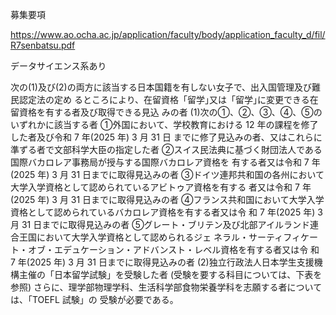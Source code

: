 募集要項

https://www.ao.ocha.ac.jp/application/faculty/body/application_faculty_d/fil/R7senbatsu.pdf

データサイエンス系あり

次の(1)及び(2)の両方に該当する日本国籍を有しない女子で、出入国管理及び難民認定法の定め
るところにより、在留資格「留学｣又は「留学｣に変更できる在留資格を有する者及び取得できる見込
みの者
(1)次の①、②、③、④、⑤のいずれかに該当する者
①外国において、学校教育における 12 年の課程を修了した者及び令和 7 年(2025 年) 3 月 31 日
までに修了見込みの者、又はこれらに準ずる者で文部科学大臣の指定した者
②スイス民法典に基づく財団法人である国際バカロレア事務局が授与する国際バカロレア資格を
有する者又は令和 7 年(2025 年) 3 月 31 日までに取得見込みの者
③ドイツ連邦共和国の各州において大学入学資格として認められているアビトゥア資格を有する
者又は令和 7 年(2025 年) 3 月 31 日までに取得見込みの者
④フランス共和国において大学入学資格として認められているバカロレア資格を有する者又は令
和 7 年(2025 年) 3 月 31 日までに取得見込みの者
⑤グレート・ブリテン及び北部アイルランド連合王国において大学入学資格として認められるジェ
ネラル・サーティフィケート・オブ・エデュケーション・アドバンスト・レベル資格を有する者又は令
和 7 年(2025 年) 3 月 31 日までに取得見込みの者
(2)独立行政法人日本学生支援機構主催の「日本留学試験」を受験した者
(受験を要する科目については、下表を参照)
さらに、理学部物理学科、生活科学部食物栄養学科を志願する者については、「TOEFL 試験」の
受験が必要である。



